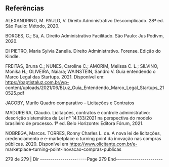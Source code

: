 ## Referências
ALEXANDRINO, M. PAULO, V. Direito Administrativo Descomplicado. 28ª ed. São Paulo: Método, 2020.

BORGES, C.; Sá, A. Direito Administrativo Facilitado. São Paulo: Jus Podivm, 2020.

DI PIETRO, Maria Sylvia Zanella. Direito Administrativo. Forense. Edição do Kindle.

FREITAS, Bruna C.; NUNES, Caroline C.; AMORIM, Melissa C. L.; SILVINO, Monika H.; OLIVEIRA, Naiara;
WAINSTEIN, Sandro V. Guia entendendo o Marco Legal das Startups. 2021. Disponível em:
https://baptistaluz.com.br/wp-
content/uploads/2021/06/BLuz_Guia_Entendendo_Marco_Legal_Startups_210525.pdf

JACOBY, Murilo Quadro comparativo – Licitações e Contratos

MADUREIRA, Claudio. Licitações, contratos e controle administrativo: descrição sistemática da Lei nº
14.133/2021 na perspectiva do modelo brasileiro de processo. 1ª ed. Belo Horizonte: Editora Fórum, 2021.

NOBREGA, Marcos. TORRES, Ronny Charles L. de. A nova lei de licitações, credenciamento e e-marketplace o
turning point da inovação nas compras públicas. 2020. Disponível em https://www.olicitante.com.br/e-
marketplace-turning-point-inovacao-compras-publicas




 279 de 279 | Dir
-----------------------Page 279 End-----------------------